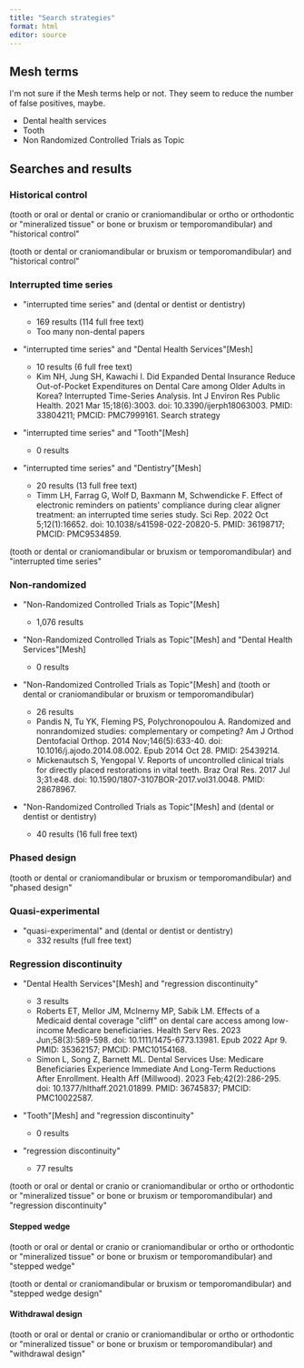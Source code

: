 ```yaml
---
title: "Search strategies"
format: html
editor: source
---
```


## Mesh terms

I'm not sure if the Mesh terms help or not. They seem to reduce the number of false positives, maybe.

-   Dental health services
-   Tooth
-   Non Randomized Controlled Trials as Topic

## Searches and results

### Historical control

(tooth or oral or dental or cranio or craniomandibular or ortho or orthodontic or "mineralized tissue" or bone or bruxism or temporomandibular) and "historical control"

(tooth or dental or craniomandibular or bruxism or temporomandibular) and "historical control"

### Interrupted time series    

-   "interrupted time series" and (dental or dentist or dentistry)
    -   169 results (114 full free text)
    -   Too many non-dental papers
    
-   "interrupted time series" and "Dental Health Services"[Mesh]
    -   10 results (6 full free text)
    -   Kim NH, Jung SH, Kawachi I. Did Expanded Dental Insurance Reduce Out-of-Pocket Expenditures on Dental Care among Older Adults in Korea? Interrupted Time-Series Analysis. Int J Environ Res Public Health. 2021 Mar 15;18(6):3003. doi: 10.3390/ijerph18063003. PMID: 33804211; PMCID: PMC7999161.
Search strategy

-   "interrupted time series" and "Tooth"[Mesh]
    -   0 results
    
-   "interrupted time series" and "Dentistry"[Mesh]
    -   20 results (13 full free text)
    -   Timm LH, Farrag G, Wolf D, Baxmann M, Schwendicke F. Effect of electronic reminders on patients' compliance during clear aligner treatment: an interrupted time series study. Sci Rep. 2022 Oct 5;12(1):16652. doi: 10.1038/s41598-022-20820-5. PMID: 36198717; PMCID: PMC9534859.
    
(tooth or dental or craniomandibular or bruxism or temporomandibular) and "interrupted time series"

### Non-randomized

-   "Non-Randomized Controlled Trials as Topic"[Mesh]
    -   1,076 results

-   "Non-Randomized Controlled Trials as Topic"[Mesh] and "Dental Health Services"[Mesh]
    -   0 results  

-   "Non-Randomized Controlled Trials as Topic"[Mesh] and (tooth or dental or craniomandibular or bruxism or temporomandibular)
    -   26 results
    -   Pandis N, Tu YK, Fleming PS, Polychronopoulou A. Randomized and nonrandomized studies: complementary or competing? Am J Orthod Dentofacial Orthop. 2014 Nov;146(5):633-40. doi: 10.1016/j.ajodo.2014.08.002. Epub 2014 Oct 28. PMID: 25439214.
    -   Mickenautsch S, Yengopal V. Reports of uncontrolled clinical trials for directly placed restorations in vital teeth. Braz Oral Res. 2017 Jul 3;31:e48. doi: 10.1590/1807-3107BOR-2017.vol31.0048. PMID: 28678967.
    
-   "Non-Randomized Controlled Trials as Topic"[Mesh] and (dental or dentist or dentistry)
    -   40 results (16 full free text)

### Phased design

(tooth or dental or craniomandibular or bruxism or temporomandibular) and "phased design"

### Quasi-experimental

-   "quasi-experimental" and (dental or dentist or dentistry)
    -   332 results (full free text)
    
### Regression discontinuity

-   "Dental Health Services"[Mesh] and "regression discontinuity"
    -   3 results
    -   Roberts ET, Mellor JM, McInerny MP, Sabik LM. Effects of a Medicaid dental coverage "cliff" on dental care access among low-income Medicare beneficiaries. Health Serv Res. 2023 Jun;58(3):589-598. doi: 10.1111/1475-6773.13981. Epub 2022 Apr 9. PMID: 35362157; PMCID: PMC10154168.
    -   Simon L, Song Z, Barnett ML. Dental Services Use: Medicare Beneficiaries Experience Immediate And Long-Term Reductions After Enrollment. Health Aff (Millwood). 2023 Feb;42(2):286-295. doi: 10.1377/hlthaff.2021.01899. PMID: 36745837; PMCID: PMC10022587.

-   "Tooth"[Mesh] and "regression discontinuity"
    -   0 results

-   "regression discontinuity"
    -   77 results
    
(tooth or oral or dental or cranio or craniomandibular or ortho or orthodontic or "mineralized tissue" or bone or bruxism or temporomandibular) and "regression discontinuity"

#### Stepped wedge

(tooth or oral or dental or cranio or craniomandibular or ortho or orthodontic or "mineralized tissue" or bone or bruxism or temporomandibular) and "stepped wedge"

(tooth or dental or craniomandibular or bruxism or temporomandibular) and "stepped wedge design"

#### Withdrawal design

(tooth or oral or dental or cranio or craniomandibular or ortho or orthodontic or "mineralized tissue" or bone or bruxism or temporomandibular) and "withdrawal design"


